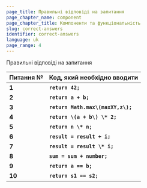 ```yaml
---
page_title: Правильні відповіді на запитання
page_chapter_name: component
page_chapter_title: Компоненти та функціональність
slug: correct-answers
identifier: correct-answers
language: uk
page_range: 4
---
```

Правильні відповіді на запитання

| **Питання №** | **Код, який необхідно вводити**   |
| ------------- | --------------------------------- |
| **1**         | **`return 42;`**                  |
| **2**         | **`return a + b;`**               |
| **3**         | **`return Math.max\(maxXY,z\);`** |
| **4**         | **`return \(a + b\) \* 2;`**      |
| **5**         | **`return n \* n;`**              |
| **6**         | **`result = result + i;`**        |
| **7**         | **`result = result \* i;`**       |
| **8**         | **`sum = sum + number;`**         |
| **9**         | **`return a == b;`**              |
| **10**        | **`return s1 == s2;`**            |

[](https://faq-qa.m.goit.global/ua/components-and-functionality/sap)